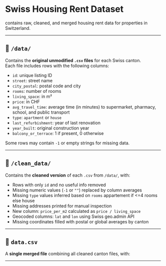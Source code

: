 # Swiss Housing Rent Dataset

contains raw, cleaned, and merged housing rent data for properties in Switzerland.

---

## 📁 `/data/`

Contains the **original unmodified `.csv` files** for each Swiss canton.  
Each file includes rows with the following columns:

- `id`: unique listing ID
- `street`: street name
- `city_postal`: postal code and city
- `rooms`: number of rooms
- `living_space`: in m²
- `price`: in CHF
- `avg_travel_time`: average time (in minutes) to supermarket, pharmacy, school, and public transport
- `type`: `apartment` or `house`
- `last_refurbishment`: year of last renovation
- `year_built`: original construction year
- `balcony_or_terrace`: 1 if present, 0 otherwise

Some rows may contain `-1` or empty strings for missing data.

---

## 📁 `/clean_data/`

Contains the **cleaned version** of each `.csv` from `/data/`, with:

- Rows with only `id` and no useful info removed
- Missing numeric values (`-1` or `""`) replaced by column averages
- Missing `type` values inferred based on `rooms` appartement if <=4 rooms else house
- Missing addresses printed for manual inspection 
- New column: `price_per_m2` calculated as `price / living_space`
- Geocoded columns: `lat` and `lon` using Swiss geo.admin API
- Missing coordinates filled with postal or global averages by canton

---

## 📄 `data.csv`

A **single merged file** combining all cleaned canton files, with:

---
